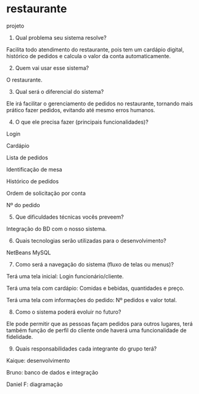 # restaurante
projeto

1. Qual problema seu sistema resolve?

Facilita todo atendimento do restaurante, pois tem um cardápio digital, histórico de pedidos e calcula o valor da conta automaticamente.

2. Quem vai usar esse sistema?

O restaurante.

3. Qual será o diferencial do sistema?

Ele irá facilitar o gerenciamento de pedidos no restaurante, tornando mais prático fazer pedidos, evitando até mesmo erros humanos.

4. O que ele precisa fazer (principais funcionalidades)?

Login

Cardápio

Lista de pedidos

Identificação de mesa

Histórico de pedidos

Ordem de solicitação por conta

Nº do pedido

5. Que dificuldades técnicas vocês preveem?

Integração do BD com o nosso sistema.

6. Quais tecnologias serão utilizadas para o desenvolvimento?

NetBeans
MySQL

7. Como será a navegação do sistema (fluxo de telas ou menus)?

Terá uma tela inicial: Login funcionário/cliente.

Terá uma tela com cardápio: Comidas e bebidas, quantidades e preço.

Terá uma tela com informações do pedido: Nº pedidos e valor total.

8. Como o sistema poderá evoluir no futuro?
   
Ele pode permitir que as pessoas façam pedidos para outros lugares, terá também função de perfil do cliente onde haverá uma funcionalidade de fidelidade.

9. Quais responsabilidades cada integrante do grupo terá?

Kaique: desenvolvimento

Bruno: banco de dados e integração

Daniel F: diagramação


